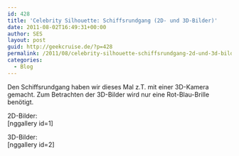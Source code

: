 ```yaml
---
id: 428
title: 'Celebrity Silhouette: Schiffsrundgang (2D- und 3D-Bilder)'
date: 2011-08-02T16:49:31+00:00
author: SES
layout: post
guid: http://geekcruise.de/?p=428
permalink: /2011/08/celebrity-silhouette-schiffsrundgang-2d-und-3d-bilder/
categories:
  - Blog
---
```

Den Schiffsrundgang haben wir dieses Mal z.T. mit einer 3D-Kamera gemacht. Zum Betrachten der 3D-Bilder wird nur eine Rot-Blau-Brille benötigt.

2D-Bilder:  
[nggallery id=1]

3D-Bilder:  
[nggallery id=2]